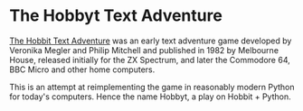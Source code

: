 The Hobbyt Text Adventure
=========================

[The Hobbit Text Adventure](https://en.wikipedia.org/wiki/The_Hobbit_(1982_video_game))
was an early text adventure game developed by Veronika Megler and Philip Mitchell
and published in 1982 by Melbourne House, released initially for the ZX Spectrum,
and later the Commodore 64, BBC Micro and other home computers. 

This is an attempt at reimplementing the game in reasonably modern Python for today's computers.
Hence the name Hobbyt, a play on Hobbit + Python.
